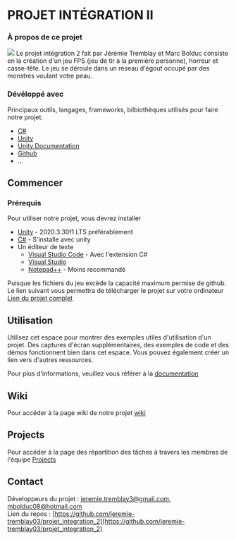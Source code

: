 # PROJET INTÉGRATION II
### À propos de ce projet
<img src="https://assetstorev1-prd-cdn.unity3d.com/package-screenshot/d4e8037a-6527-4934-b71e-51a40e9b0fd2.webp"></img>
Le projet intégration 2 fait par Jérémie Tremblay et Marc Bolduc consiste en la création d'un jeu FPS (jeu de tir à la première personne), horreur et casse-tête. Le jeu se déroule dans un réseau d'égout occupé par des monstres voulant votre peau.
### Dévéloppé avec
Principaux outils, langages, frameworks, bilbiothèques utilisés pour faire notre projet.   
- [C#](https://docs.microsoft.com/en-us/dotnet/csharp/)
- [Unity](https://unity.com/)
- [Unity Documentation](https://docs.unity3d.com/Manual/index.html)
- [Github](https://github.com/)
- ...
## Commencer
### Prérequis
Pour utiliser notre projet, vous devrez installer
- [Unity](https://unity.com/) - 2020.3.30f1 LTS préférablement
- [C#]() - S'installe avec unity
- Un éditeur de texte
  - [Visual Studio Code](https://code.visualstudio.com/) - Avec l'extension C#
  - [Visual Studio](https://visualstudio.microsoft.com/fr/downloads/)
  - [Notepad++](https://notepad-plus-plus.org/downloads/) - Moins recommandé  

Puisque les fichiers du jeu excède la capacité maximum permise de github.  
Le lien suivant vous permettra de télécharger le projet sur votre ordinateur [Lien du projet complet]()
## Utilisation
Utilisez cet espace pour montrer des exemples utiles d'utilisation d'un projet. Des captures d'écran supplémentaires, des exemples de code et des démos fonctionnent bien dans cet espace. Vous pouvez également créer un lien vers d'autres ressources.  

Pour plus d'informations, veuillez vous référer à la [documentation](https://github.com/jeremie-tremblay03/projet_integration_2/wiki)
## Wiki
Pour accéder à la page wiki de notre projet [wiki](https://github.com/jeremie-tremblay03/projet_integration_2/wiki)
## Projects
Pour accéder à la page des répartition des tâches à travers les membres de l'équipe [Projects](https://github.com/users/jeremie-tremblay03/projects/1)
## Contact
Développeurs du projet : [jeremie.tremblay3@gmail.com](), [mbolduc08@hotmail.com]()  
Lien du repos : [https://github.com/jeremie-tremblay03/projet_integration_2](https://github.com/jeremie-tremblay03/projet_integration_2)

